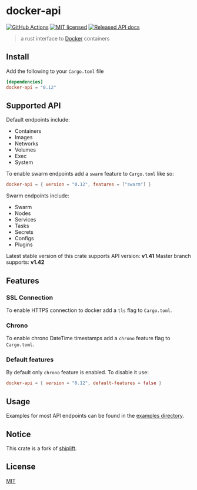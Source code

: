 # docker-api

[![GitHub Actions](https://github.com/vv9k/docker-api-rs/workflows/Main/badge.svg)](https://github.com/vv9k/docker-api-rs/actions) [![MIT licensed](https://img.shields.io/badge/license-MIT-blue.svg)](./LICENSE) [![Released API docs](https://docs.rs/docker-api/badge.svg)](http://docs.rs/docker-api)

> a rust interface to [Docker](https://www.docker.com/) containers

## Install

Add the following to your `Cargo.toml` file

```toml
[dependencies]
docker-api = "0.12"
```

## Supported API
Default endpoints include:
 - Containers
 - Images
 - Networks
 - Volumes
 - Exec
 - System

To enable swarm endpoints add a `swarm` feature to `Cargo.toml` like so:
```toml
docker-api = { version = "0.12", features = ["swarm"] }
```

Swarm endpoints include:
 - Swarm
 - Nodes
 - Services
 - Tasks
 - Secrets
 - Configs
 - Plugins

Latest stable version of this crate supports API version: **v1.41**
Master branch supports: **v1.42**

## Features

### SSL Connection

To enable HTTPS connection to docker add a `tls` flag to `Cargo.toml`.

### Chrono

To enable chrono DateTime timestamps add a `chrono` feature flag to `Cargo.toml`.

### Default features

By default only `chrono` feature is enabled. To disable it use:
```toml
docker-api = { version = "0.12", default-features = false }
```

## Usage

Examples for most API endpoints can be found in the [examples directory](https://github.com/vv9k/docker-api-rs/tree/master/examples).


## Notice
This crate is a fork of [shiplift](https://github.com/softprops/shiplift).

## License
[MIT](https://raw.githubusercontent.com/vv9k/docker-api-rs/master/LICENSE)
